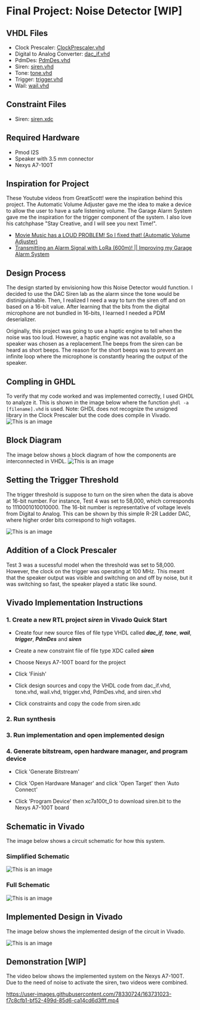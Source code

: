 # Final Project: Noise Detector [WIP]
## VHDL Files
* Clock Prescaler: [ClockPrescaler.vhd](./Test-4/ClockPrescaler.vhd)
* Digital to Analog Converter: [dac_if.vhd](./Test-4/dac_if.vhd)
* PdmDes: [PdmDes.vhd](./Test-4/PdmDes.vhd)
* Siren: [siren.vhd](./Test-4/siren.vhd)
* Tone: [tone.vhd](./Test-4/tone.vhd)
* Trigger: [trigger.vhd](./Test-4/trigger.vhd)
* Wail: [wail.vhd](./Test-4/wail.vhd)

## Constraint Files
* Siren: [siren.xdc](./Test-4/siren.xdc)

## Required Hardware
* Pmod I2S
* Speaker with 3.5 mm connector
* Nexys A7-100T

## Inspiration for Project
These Youtube videos from GreatScott! were the inspiration behind this project. The Automatic Volume Adjuster gave me the idea to make a device to allow the user to have a safe listening volume. The Garage Alarm System gave me the inspiration for the trigger component of the system. I also love his catchphase "Stay Creative, and I will see you next Time!".
* [Movie Music has a LOUD PROBLEM! So I fixed that! (Automatic Volume Adjuster)](https://www.youtube.com/watch?v=j1V2I-otdzk&t=211s)
* [Transmitting an Alarm Signal with LoRa (600m)! || Improving my Garage Alarm System](https://www.youtube.com/watch?v=ItZwa1AdrpU&t=151s)

## Design Process
The design started by envisioning how this Noise Detector would function. I decided to use the DAC Siren lab as the alarm since the tone would be distiniguishable. Then, I realized I need a way to turn the siren off and on based on a 16-bit value. After learning that the bits from the digital microphone are not bundled in 16-bits, I learned I needed a PDM deserializer.

Originally, this project was going to use a haptic engine to tell when the noise was too loud. However, a haptic engine was not available, so a speaker was chosen as a replacement.The beeps from the siren can be heard as short beeps. The reason for the short beeps was to prevent an infinite loop where the microphone is constantly hearing the output of the speaker. 

## Compling in GHDL
To verify that my code worked and was implemented correctly, I used GHDL to analyze it. This is shown in the image below where the function ```ghdl -a [filename].vhd```  is used. 
Note: GHDL does not recognize the unsigned library in the Clock Prescaler but the code does compile in Vivado.
![This is an image](https://github.com/Arif12467/Digital-System-Design-AIA/blob/7b8bd913aee73f5f77140279de27b244691a78c5/Final-Project/Photos/Compile_ghdl.png)

## Block Diagram
The image below shows a block diagram of how the components are interconnected in VHDL.
![This is an image](https://github.com/Arif12467/Digital-System-Design-AIA/blob/a44baf73a26ff0c4343b454b6b6876ef8a4c46f0/Final-Project/Photos/Diagram_Block_1.png)

## Setting the Trigger Threshold
The trigger threshold is suppose to turn on the siren when the data is above at 16-bit number. For instance, Test 4 was set to 58,000, which corresponds to 1110001010010000. The 16-bit number is representative of voltage levels from Digital to Analog. This can be shown by this simple R-2R Ladder DAC, where higher order bits correspond to high voltages.

![This is an image](https://github.com/Arif12467/Digital-System-Design-AIA/blob/68d25267e4d8a728e3968ed98a3a46b49a44b56b/Final-Project/Photos/R-2R%20Ladder%20DAC.png)

## Addition of a Clock Prescaler
Test 3 was a sucessful model when the threshold was set to 58,000. However, the clock on the trigger was operating at 100 MHz. This meant that the speaker output was visible and switching on and off by noise, but it was switching so fast, the speaker played a static like sound.

## Vivado Implementation Instructions

### 1. Create a new RTL project _siren_ in Vivado Quick Start

* Create four new source files of file type VHDL called **_dac_if_**, **_tone_**, **_wail_**, **_trigger_**, **_PdmDes_** and **_siren_**

* Create a new constraint file of file type XDC called **_siren_**

* Choose Nexys A7-100T board for the project

* Click 'Finish'

* Click design sources and copy the VHDL code from dac_if.vhd, tone.vhd, wail.vhd, trigger.vhd, PdmDes.vhd, and siren.vhd

* Click constraints and copy the code from siren.xdc

### 2. Run synthesis

### 3. Run implementation and open implemented design

### 4. Generate bitstream, open hardware manager, and program device

* Click 'Generate Bitstream'

* Click 'Open Hardware Manager' and click 'Open Target' then 'Auto Connect'

* Click 'Program Device' then xc7a100t_0 to download siren.bit to the Nexys A7-100T board

## Schematic in Vivado
The image below shows a circuit schematic for how this system.

### Simplified Schematic
![This is an image](https://github.com/Arif12467/Digital-System-Design-AIA/blob/174430468ad1596b580289d7d346c03d3343fd79/Final-Project/Photos/Schematic_Dsgn.png)
### Full Schematic
![This is an image](https://github.com/Arif12467/Digital-System-Design-AIA/blob/174430468ad1596b580289d7d346c03d3343fd79/Final-Project/Photos/Schematic_Dsgn_Expanded.png)

## Implemented Design in Vivado
The image below shows the implemented design of the circuit in Vivado.

![This is an image](https://github.com/Arif12467/Digital-System-Design-AIA/blob/174430468ad1596b580289d7d346c03d3343fd79/Final-Project/Photos/Implement_Dsgn.png)

## Demonstration [WIP]
The video below shows the implemented system on the Nexys A7-100T. Due to the need of noise to activate the siren, two videos were combined.

https://user-images.githubusercontent.com/78330724/163731023-f7c8cfb1-bf52-499d-85d6-ca14cd6d3fff.mp4

